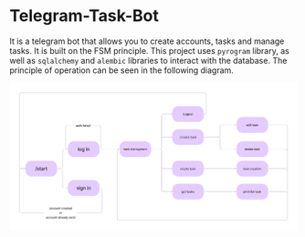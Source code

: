 # Telegram-Task-Bot

It is a telegram bot that allows you to create accounts, tasks and manage tasks. It is built on the FSM principle.
This project uses `pyrogram` library, as well as `sqlalchemy` and `alembic` libraries to interact with the database.
The principle of operation can be seen in the following diagram. 

<p><img src="description/diagram.png"></p>

